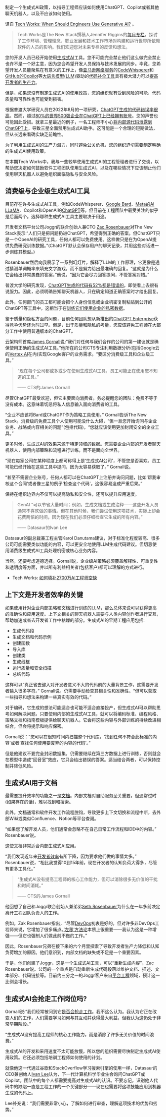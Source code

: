 <!--
# TECH WORKS：工程师应该何时使用生成式AI？
https://cdn.thenewstack.io/media/2023/02/617a689f-techworks_logo-1024x576.png
Image by Diana Gonçalves Osterfeld. 
 -->

制定一个生成式AI政策，以指导工程师应该如何使用ChatGPT、Copilot或者其他聊天机器人，以及不应该如何使用。

译自 [Tech Works: When Should Engineers Use Generative AI?](https://thenewstack.io/tech-works-when-should-engineers-use-generative-ai/) 。

> Tech Works是The New Stack撰稿人Jennifer Riggins的[每月专栏](https://thenewstack.io/tech-works-how-to-fill-the-27-million-ai-engineer-gap/)，探讨了工作环境、管理理念、职业发展和技术工作市场对构建和运行世界所依赖软件的人员的影响。我们欢迎您对未来专栏的反馈和想法。

您的开发人员已经开始使用[生成式AI](https://thenewstack.io/learning-to-love-generative-ai-in-software-development/)工具。您不可能完全禁止他们这么做完全禁止也许不是一个好主意，因为您会希望开发人员保持与技术发展的同步。毕竟，您希望开发人员能聚焦在有意义的工作上，像[亚马逊网络服务](https://aws.amazon.com/?utm_content=inline-mention)的[CodeWhisperer](https://thenewstack.io/developer-tool-integrations-with-ai-the-aws-approach/)和[GitHub的Copilot](https://thenewstack.io/github-copilot-a-powerful-controversial-autocomplete-for-developers/)等[大语言模型(LLM)](https://thenewstack.io/what-is-a-large-language-model/)驱动的[代码补全工具](https://thenewstack.io/top-5-code-completion-services/)具有极大潜力可以[提高开发者的生产力](https://thenewstack.io/how-google-unlocks-and-measures-developer-productivity/)。

但是，如果您没有制定生成式AI的使用政策，您的组织就有受到风险的可能，代码质量和可靠性也可能受到损害。

根据普渡大学研究人员在2022年8月的一项研究，[ChatGPT生成的代码错误率很高](https://arxiv.org/abs/2308.02312)。然而，超过[80%的世界500强企业在ChatGPT上已经拥有账号](https://openai.com/blog/introducing-chatgpt-enterprise)。您的声誉也可能因此受损。就拿三星最近的例子，一名工程师不小心[将内部源代码泄露到ChatGPT上](https://www.forbes.com/sites/siladityaray/2023/05/02/samsung-bans-chatgpt-and-other-chatbots-for-employees-after-sensitive-code-leak/)，导致三星全面禁用生成式AI助手。这可能是一个合理的短期做法，但从长远来看确实缺乏前瞻性。

为了利用[生成式AI](https://thenewstack.io/ai/)的生产力潜力，同时避免公关危机，您的组织迫切需要制定明确的生成式AI使用政策。

在本期Tech Works中，我与一些较早使用生成式AI的工程管理者进行了交谈，以帮助您决定如何鼓励软件工程团队使用生成式AI，以及在哪些情况下应该制止他们使用聊天机器人以避免组织面临隐私与安全风险。

## 消费级与企业级生成式AI工具

目前存在许多生成式AI工具，例如CodeWhisperer、[Google Bard](https://thenewstack.io/googles-generative-ai-stack-an-in-depth-analysis/)、[Meta的AI LLaMA](https://thenewstack.io/why-open-source-developers-are-using-llama-metas-ai-model/)、Copilot和OpenAI的[ChatGPT](https://thenewstack.io/chatgpt-smart-but-not-smart-enough/)等。但目前在工程团队中最受关注的似乎是后面两个。选择哪种生成式AI工具主要取决于用途。

开发者文档平台公司Joggr的联合创始人兼CTO [Zac Rosenbauer](https://www.linkedin.com/in/zacrosenbauer/)对The New Stack表示:“人们只是把问题扔进ChatGPT，希望得到正确的答案。但ChatGPT只是一个OpenAI的研究工具，任何人都可以免费使用。这样做只是在为OpenAI提供免费研究训练数据。”(ChatGPT默认会保存用户的聊天记录，并用这些对话进一步训练其模型。)

Rosenbauer然后向我展示了一系列幻灯片，解释了LLM的工作原理，它更像是通过猜测单词概率来填充文字游戏，而不是努力给出最准确的回复。“这就是为什么它会给出非常愚蠢的答案，”他说，“因为它会尽力回答提问，不管答案对错。”

普渡大学的研究发现，[ChatGPT生成的代码有52%都是错误的](https://arxiv.org/abs/2308.02312)，即使看上去很有说服力。因此，必须明确告知聊天机器人，只在确定知道正确答案时才给出回复。

此外，任何部门的员工都可能会把个人身份信息或企业机密复制粘贴到公开的ChatGPT等工具中，这相当于在[训练它们使用企业的私密数据](https://thenewstack.io/using-chatgpt-for-questions-specific-to-your-company-data/)。

鉴于质量和隐私方面的问题，目前任何团队想从新推出的[ChatGPT Enterprise](https://openai.com/blog/introducing-chatgpt-enterprise)获得竞争优势还为时过早。但是，出于质量和隐私的考量，您应该避免工程师在大部分工作中使用普通版本的ChatGPT。

云架构师首席[James Gornall](https://www.linkedin.com/in/jamesgornall/)说:“我们对任何与我们合作的公司的第一建议就是确保使用正确的生成式AI工具。”他所在的公司CTS专注利用数据分析(包括Google云的[Vertex AI](https://cloud.google.com/vertex-ai)在内)实现Google客户的业务需求。“要区分消费级工具和企业级工具。”

> “现在每个公司都或多或少在使用生成式AI工具，员工可能正在使用您不知道的工具。”
> 
> —— CTS的James Gornall

尽管ChatGPT最受欢迎，但它主要面向消费者。务必提醒您的团队：免费不等于没有成本。这意味着切忌将私人信息输入面向消费者的工具。

“企业不应该将Bard或ChatGPT作为策略工具使用。” Gornall告诉The New Stack。消费级的免费工具个人使用可能没什么大碍，“但一旦您开始询问与企业业务、战略或内容相关的问题”(包括代码)，“您就应该使用更加封闭安全的企业工具。”

更多时候，生成式AI的效果来源于特定领域的数据。您需要企业内部的开发者聊天机器人，使用内部策略和流程进行训练，而不是面向全世界。

“现在每家公司在某种程度上都可称得上是‘生成式AI公司’，不管您是否喜欢。员工可能已经开始在这些工具中提问，因为太容易获取了。” Gornall说。

“甚至不需要企业账号，任何人都可以在ChatGPT上注册并询问问题，比如‘帮我审核这个合同’或者像三星的例子‘检查这个代码’，这很容易造成严重后果。”

保持在组织边界内不仅可以提高隐私和安全性，还可以提升应用速度。

> GenAI “可以节省大量时间；例如，生成文档或生成注释——这些开发人员通常不喜欢做的事情。但在其他时候，我们尝试使用这项技术，实际上却会花费两倍的时间，因为现在我们必须仔细检查它生成的所有内容。”
> 
> —— Datasaur的Ivan Lee

Datasaur的副总裁兼工程主管Karol Danutama建议，对于标准化程度较高、很多公司可能需要类似功能的内容，可以更安全地使用LLM生成代码建议。但切忌使用消费级生成式AI工具处理机密或核心业务内容。 

当然，还要考虑道德选择。Gornall说，企业级AI策略必须覆盖解释性、可重复性和透明度等方面，并以所有利益相关者(包括客户)都可以理解的方式进行。

* Tech Works: [如何填补2700万AI工程师空缺](https://yylives.cc/2023/08/27/tech-works-how-to-fill-the-27-million-ai-engineer-gap/)

## 上下文是开发者效率的关键

如果使用针对企业内部策略和文档进行训练的LLM，那么总体来说可以获得更高的准确性和应用速度。上下文相关的聊天机器人需要与人类内容创作者进行交互，帮助加速或省去开发者工作中枯燥的部分。生成式AI的早期工程应用包括:

- 生成代码段
- 生成文档和代码示例
- 创建函数
- 导入库
- 创建类
- 生成线框
- 运行质量和安全扫描
- 总结代码

这样可以“真正省去键入对开发者意义不大的代码前的大量背景工作，这需要开发者输入很多字符。” Gornall说。仍需要手动检查其相关性和准确性。“但可以获取一些指导和想法来构建一些真实有效的代码。”

对于编码，它生成的想法可能适合也可能不适合直接投产，但生成式AI可以帮助思考如何解决问题。只要使用内部的生成式AI工具，就可以将编码标准、编程风格、策略文档和指南模板提供给聊天机器人。它会将这些内容与外部训练的持续改进相结合，但会将提示和响应保密。

Gornall说：“您可以在很短时间内扫描整个代码库，‘找到任何不符合此标准的内容’或者‘查找任何使用要废弃的内容的代码’。”

但是他建议不要完全封闭数据集，仍需要继续在第三方数据上进行训练，否则就会在模型中造成“回音室”效应，它只会给出错误的答案。适当结合两者，可以保持控制并降低风险。

## 生成式AI用于文档

最需要提升效率的功能之一是[文档](https://thenewstack.io/documentation-is-more-than-your-thinnest-viable-platform/)。内部文档对自助服务至关重要，但通常过时(如果存在的话)，难以找到和搜索。

此外，文档通常和软件开发工作流程脱钩，导致更多上下文切换和流程中断，去外部Wiki或类似Confluence、Notion等平台查阅。

“如果您了解开发人员，他们通常会忽略不在自己日常工作流程和IDE中的内容。” Rosenbauer说。

这使文档非常适合内部生成式AI应用。

“我们发现近年来[开发者效率](https://thenewstack.io/can-devex-metrics-drive-developer-productivity/)有所下降，因为要求他们做的事情太多。” Rosenbauer说，“相比我觉得10到15年前，现在开发者的认知负荷大得多，尽管有更多工具化。” 

> “生成式AI没有提高工程师的核心工作能力，但可以消除很多无价值的干扰和时间消耗。”
>
> —— CTS的James Gornall

他回想了自己和Joggr联合创始人兼弟弟[Seth Rosenbauer](https://www.linkedin.com/in/sethrosenbauer/)为什么在一年多前决定离开工程团队负责人的工作。

例如，Zak Rosenbauer指出，“尽管[DevOps](https://thenewstack.io/devops/)初衷是好的，但对许多非DevOps工程师来说，它增加了很多痛点。[’左移’方法论](https://thenewstack.io/the-great-shift-left-what-changes-for-developers-and-security-teams/)本质上很重要——我认为这是一种增强——但它也强制人们做此前不做的工作。”

因此，Rosenbauer兄弟在接下来的六个月里探索了导致开发者生产力降低和认知负荷增加的原因。他们意识到，内部文档的缺失或不足是一个重要因素。

于是，他们创建了Joggr，这是一个生成式AI工具，可以“重新生成内容”，Zac Rosenbauer说。公司的一个重点是自动重新生成代码段落以维护文档、描述、文本部分、代码链接等。目前约三分之一的Joggr客户来自[平台工程](https://thenewstack.io/platform-engineering/)领域，预计这一比例会增长。

## 生成式AI会抢走工作岗位吗?

Gornall说:“我们经常被问到它[是否会抢走工作](https://thenewstack.io/how-will-generative-ai-change-the-tech-job-market/)。我不这么认为。我认为它正在改变人们的工作，人们需要学习如何与其互动并获得最大利益，但我认为这仍处于非常早期阶段。”

“生成式AI没有提高工程师的核心工作能力，而是消除了许多无关价值的时间浪费。”

生成式AI的开发和采用速度不太可能放慢，所以您的组织需要尽快制定生成式AI使用政策。它还必须包括培训工程师如何使用的计划。

就像他这一代通过谷歌和StackOverflow学习搜索引擎的使用一样，Datasaur的CEO兼创始人[Ivan Lee](https://www.linkedin.com/in/iylee/)认为，下一代计算机科学毕业生会询问ChatGPT或Copilot。团队中的每个人都需要提高对生成式AI的认识。不要忘记，识别他人代码中的缺陷一直是工程工作的一个关键部分——现在也需要将这项技能应用到机器生成的代码上。

Lee补充说：“我们需要非常小心，了解如何进行审查，理解这项技术的优势和劣势。”